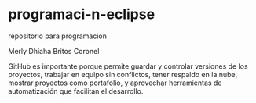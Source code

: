 # programaci-n-eclipse
repositorio para programación

Merly Dhiaha Britos Coronel 

GitHub es importante porque permite guardar y controlar versiones de los proyectos,
trabajar en equipo sin conflictos, tener respaldo en la nube, mostrar proyectos como portafolio,
 y aprovechar herramientas de automatización que facilitan el desarrollo.
